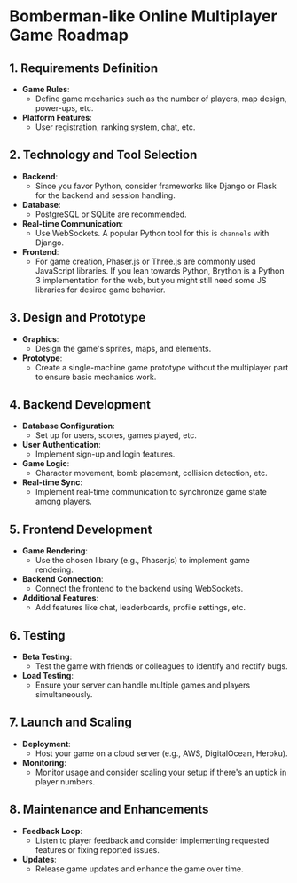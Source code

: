 # Bomberman-like Online Multiplayer Game Roadmap

## 1. Requirements Definition

- **Game Rules**:
  - Define game mechanics such as the number of players, map design, power-ups, etc.
- **Platform Features**:
  - User registration, ranking system, chat, etc.

## 2. Technology and Tool Selection

- **Backend**:
  - Since you favor Python, consider frameworks like Django or Flask for the backend and session handling.
- **Database**:
  - PostgreSQL or SQLite are recommended.
- **Real-time Communication**:
  - Use WebSockets. A popular Python tool for this is `channels` with Django.
- **Frontend**:
  - For game creation, Phaser.js or Three.js are commonly used JavaScript libraries. If you lean towards Python, Brython is a Python 3 implementation for the web, but you might still need some JS libraries for desired game behavior.

## 3. Design and Prototype

- **Graphics**:
  - Design the game's sprites, maps, and elements.
- **Prototype**:
  - Create a single-machine game prototype without the multiplayer part to ensure basic mechanics work.

## 4. Backend Development

- **Database Configuration**:
  - Set up for users, scores, games played, etc.
- **User Authentication**:
  - Implement sign-up and login features.
- **Game Logic**:
  - Character movement, bomb placement, collision detection, etc.
- **Real-time Sync**:
  - Implement real-time communication to synchronize game state among players.

## 5. Frontend Development

- **Game Rendering**:
  - Use the chosen library (e.g., Phaser.js) to implement game rendering.
- **Backend Connection**:
  - Connect the frontend to the backend using WebSockets.
- **Additional Features**:
  - Add features like chat, leaderboards, profile settings, etc.

## 6. Testing

- **Beta Testing**:
  - Test the game with friends or colleagues to identify and rectify bugs.
- **Load Testing**:
  - Ensure your server can handle multiple games and players simultaneously.

## 7. Launch and Scaling

- **Deployment**:
  - Host your game on a cloud server (e.g., AWS, DigitalOcean, Heroku).
- **Monitoring**:
  - Monitor usage and consider scaling your setup if there's an uptick in player numbers.

## 8. Maintenance and Enhancements

- **Feedback Loop**:
  - Listen to player feedback and consider implementing requested features or fixing reported issues.
- **Updates**:
  - Release game updates and enhance the game over time.
